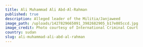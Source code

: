 ```yaml
---
title: Ali Muhammad Ali Abd-Al-Rahman
published: true
description: Alleged leader of the Militia/Janjaweed
image_path: /uploads/1427829665091_3982682905_b17e085ccd.jpg
image_credit: Photo courtesy of International Criminal Court
country: sudan
slug: ali-muhammad-ali-abd-al-rahman
---
```



